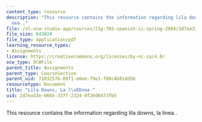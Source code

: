 ```yaml
---
content_type: resource
description: "This resource contains the information regarding lila downs, la l\xED\
  nea ."
file: /ol-ocw-studio-app/courses/21g-702-spanish-ii-spring-2004/2d7ea33e0665337f23249f26d6473fb5_MIT21G_702S04_31lalinea.pdf
file_size: 643024
file_type: application/pdf
learning_resource_types:
- Assignments
license: https://creativecommons.org/licenses/by-nc-sa/4.0/
ocw_type: OCWFile
parent_title: Assignments
parent_type: CourseSection
parent_uid: 71032576-09f1-e6ee-f9e1-f88c4b81dd56
resourcetype: Document
title: "Lila Downs, La l\xEDnea "
uid: 2d7ea33e-0665-337f-2324-9f26d6473fb5
---
```

This resource contains the information regarding lila downs, la línea .